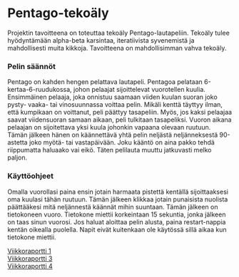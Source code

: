 # Pentago-tekoäly
Projektin tavoitteena on toteuttaa tekoäly Pentago-lautapeliin. Tekoäly tulee hyödyntämään alpha-beta karsintaa, iteratiivista syvenemistä
ja mahdollisesti muita kikkoja. Tavoitteena on mahdollisimman vahva tekoäly.

### Pelin säännöt
Pentago on kahden hengen pelattava lautapeli. Pentagoa pelataan 6-kertaa-6-ruudukossa, johon pelaajat sijoittelevat vuorotellen kuulia. Ensimmäinen pelaaja, joka onnistuu saamaan viiden kuulan suoran joko pysty- vaaka- tai vinosuunnassa voittaa pelin. Mikäli kenttä täyttyy ilman, että kumpikaan on voittanut, peli päättyy tasapeliin. Myös, jos kaksi pelaajaa saavat viidensuoran samaan aikaan, peli tulkitaan tasapeliksi. Vuoron aikana pelaajan on sijoitettava yksi kuula johonkin vapaana olevaan ruutuun. Tämän jälkeen hänen on käännettävä yhtä pelin neljästä neljänneksestä 90-astetta joko myötä- tai vastapäivään. Joku kääntö on aina pakko tehdä riippumatta haluaako vai eikö. Täten pelilauta muuttu jatkuvasti melko paljon.

### Käyttöohjeet
Omalla vuorollasi paina ensin jotain harmaata pistettä kentällä sijoittaaksesi oma kuulasi tähän ruutuun. Tämän jälkeen klikkaa jotain punaisista nuolista päättääkesi mitä neljännestä käännät mihin suuntaan. Tämän jälkeen on tietokoneen vuoro. Tietokone miettii korkeintaan 15 sekuntia, jonka jälkeen on taas sinun vuorosi. Jos haluat aloittaa pelin alusta, paina restart-nappia kentän oikealla puolella. Napit eivät kuitenkaan ole käytössä sillä aikaa kun tietokone miettii.

[Viikkoraportti 1](https://github.com/tykkipeli/PentagoProject/blob/master/Dokumentaatio/viikkoraportti1.md)  
[Viikkoraportti 3](https://github.com/tykkipeli/PentagoProject/blob/master/Dokumentaatio/viikkoraportti3.md)  
[Viikkoraportti 4](https://github.com/tykkipeli/PentagoProject/blob/master/Dokumentaatio/viikkoraportti4.md)  
